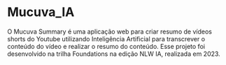 # Mucuva_IA
O Mucuva Summary é uma aplicação web para criar resumo de vídeos shorts do Youtube utilizando Inteligência Artificial para transcrever o conteúdo do vídeo e realizar o resumo do conteúdo. Esse projeto foi desenvolvido na trilha Foundations na edição NLW IA, realizada em 2023.
